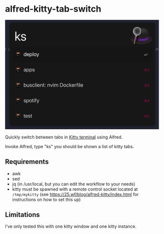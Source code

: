 # alfred-kitty-tab-switch

![sc](sc.png)

Quickly switch between tabs in [Kitty terminal](https://sw.kovidgoyal.net/kitty/) using Alfred.

Invoke Alfred, type "ks" you should be shown a list of kitty tabs.

## Requirements
- awk
- sed
- jq (in /usr/local, but you can edit the workflow to your needs)
- kitty must be spawned with a remote control socket located at `/tmp/mykitty` (see https://25.wf/blog/alfred-kitty/index.html for instructions on how to set this up)

## Limitations
I've only tested this with one kitty window and one kitty instance.
